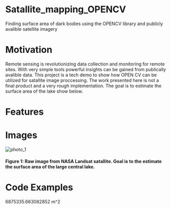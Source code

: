 # Satallite_mapping_OPENCV
Finding surface area of dark bodies using the OPENCV library and publicly avalible satellite imagery 

# Motivation
Remote sensing is revolutionizing data collection and monitoring for remote sites. With very simple tools powerful insights can be gained from publically avalible data. This project is a tech demo to show how OPEN CV can be utilized for satallite image proccessing. The work presented here is not a final product and a very rough implementation. The goal is to estimate the surface area of the lake show below. 

# Features

# Images

![photo_1](https://user-images.githubusercontent.com/78721353/111085680-a5d48180-84d5-11eb-8be0-d226a4568e33.png)

#### Figure 1: Raw image from NASA Landsat satallite. Goal is to the estimate the surface area of the large central lake. 


# Code Examples 


6875335.663082852 m^2
